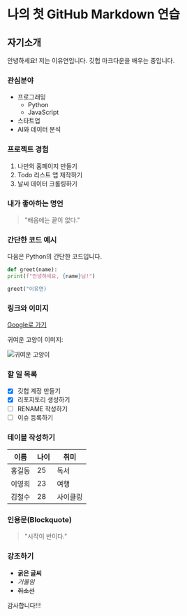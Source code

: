 # 나의 첫 GitHub Markdown 연습
## 자기소개
안녕하세요! 저는 이유연입니다. 깃헙 마크다운을 배우는 중입니다.

### 관심분야
- 프로그래밍
  - Python
  - JavaScript
- 스타트업
- AI와 데이터 분석
### 프로젝트 경험
1. 나만의 홈페이지 만들기
2. Todo 리스트 앱 제작하기
3. 날씨 데이터 크롤링하기
### 내가 좋아하는 명언
> "배움에는 끝이 없다."
### 간단한 코드 예시
다음은 Python의 간단한 코드입니다.
```python
def greet(name):
print(f"안녕하세요, {name}님!")

greet("이유연)
```
### 링크와 이미지
[Google로 가기](https://www.google.com)

귀여운 고양이 이미지:

![귀여운 고양이](https://t3.ftcdn.net/jpg/01/04/40/06/360_F_104400672_zCaPIFbYT1dXdzN85jso7NV8M6uwpKtf.jpg)

### 할 일 목록

- [X] 깃헙 계정 만들기
- [X] 리포지토리 생성하기
- [ ] RENAME 작성하기
- [ ] 이슈 등록하기

### 테이블 작성하기
|이름 |나이|취미 |
|------|----|------|
|홍길동|25 |독서 |
|이영희|23 |여행 |
|김철수|28 |사이클링|

### 인용문(Blockquote)
> "시작이 반이다."

### 강조하기
- **굵은 글씨**
- _기울임_
- ~~취소선~~

감사합니다!!!
